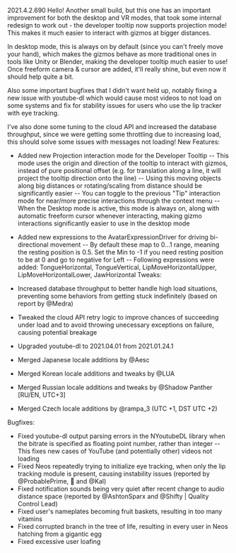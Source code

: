 2021.4.2.690
Hello! Another small build, but this one has an important improvement for both the desktop and VR modes, that took some internal redesign to work out - the developer tooltip now supports projection mode! This makes it much easier to interact with gizmos at bigger distances. 

In desktop mode, this is always on by default (since you can't freely move your hand), which makes the gizmos behave as more traditional ones in tools like Unity or Blender, making the developer tooltip much easier to use! Once freeform camera & cursor are added, it'll really shine, but even now it should help quite a bit.

Also some important bugfixes that I didn't want held up, notably fixing a new issue with youtube-dl which would cause most videos to not load on some systems and fix for stability issues for users who use the lip tracker with eye tracking.

I've also done some tuning to the cloud API and increased the database throughput, since we were getting some throttling due to increasing load, this should solve some issues with messages not loading!
New Features:
- Added new Projection interaction mode for the Developer Tooltip
-- This mode uses the origin and direction of the tooltip to interact with gizmos, instead of pure positional offset (e.g. for translation along a line, it will project the tooltip direction onto the line)
-- Using this moving objects along big distances or rotating/scaling from distance should be significantly easier
-- You can toggle to the previous "Tip" interaction mode for near/more precise interactions through the context menu
-- When the Desktop mode is active, this mode is always on, along with automatic freeform cursor whenever interacting, making gizmo interactions significantly easier to use in the desktop mode

- Added new expressions to the AvatarExpressionDriver for driving bi-directional movement
-- By default these map to 0...1 range, meaning the resting position is 0.5. Set the Min to -1 if you need resting position to be at 0 and go to negative for Left
-- Following expressions were added: TongueHorizontal, TongueVertical, LipMoveHorizontalUpper, LipMoveHorizontalLower, JawHorizontal
Tweaks:
- Increased database throughput to better handle high load situations, preventing some behaviors from getting stuck indefinitely (based on report by @Medra)
- Tweaked the cloud API retry logic to improve chances of succeeding under load and to avoid throwing unecessary exceptions on failure, causing potential breakage

- Upgraded youtube-dl to 2021.04.01 from 2021.01.24.1

- Merged Japanese locale additions by @Aesc
- Merged Korean locale additions and tweaks by @LUA
- Merged Russian locale additions and tweaks by @Shadow Panther [RU/EN, UTC+3] 
- Merged Czech locale additions by @rampa_3 (UTC +1, DST UTC +2)

Bugfixes:
- Fixed youtube-dl output parsing errors in the NYoutubeDL library when the bitrate is specified as floating point number, rather than integer
-- This fixes new cases of YouTube (and potentially other) videos not loading
- Fixed Neos repeatedly trying to initialize eye tracking, when only the lip tracking module is present, causing instability issues (reported by @ProbablePrime, :cheese: and @Kal)
- Fixed notification sounds being very quiet after recent change to audio distance space (reported by @AshtonSparx and @Shifty | Quality Control Lead)
- Fixed user's nameplates becoming fruit baskets, resulting in too many vitamins
- Fixed corrupted branch in the tree of life, resulting in every user in Neos hatching from a gigantic egg
- Fixed excessive user loafing